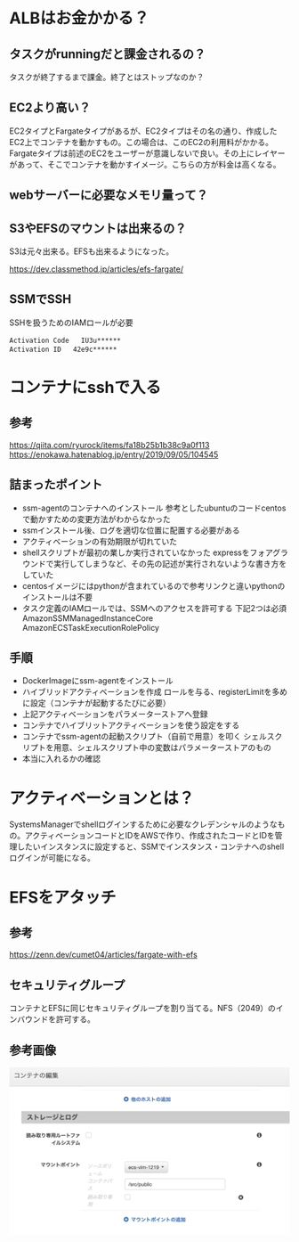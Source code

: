 # ALBはお金かかる？

## タスクがrunningだと課金されるの？

タスクが終了するまで課金。終了とはストップなのか？

## EC2より高い？

EC2タイプとFargateタイプがあるが、EC2タイプはその名の通り、作成したEC2上でコンテナを動かすもの。この場合は、このEC2の利用料がかかる。Fargateタイプは前述のEC2をユーザーが意識しないで良い。その上にレイヤーがあって、そこでコンテナを動かすイメージ。こちらの方が料金は高くなる。

## webサーバーに必要なメモリ量って？

## S3やEFSのマウントは出来るの？

S3は元々出来る。EFSも出来るようになった。

https://dev.classmethod.jp/articles/efs-fargate/

## SSMでSSH

SSHを扱うためのIAMロールが必要

```
Activation Code   IU3u******
Activation ID   42e9c******
```

# コンテナにsshで入る

## 参考

https://qiita.com/ryurock/items/fa18b25b1b38c9a0f113
https://enokawa.hatenablog.jp/entry/2019/09/05/104545

## 詰まったポイント

- ssm-agentのコンテナへのインストール
参考としたubuntuのコードcentosで動かすための変更方法がわからなかった
- ssmインストール後、ログを適切な位置に配置する必要がある
- アクティベーションの有効期限が切れていた
- shellスクリプトが最初の業しか実行されていなかった
expressをフォアグラウンドで実行してしまうなど、その先の記述が実行されないような書き方をしていた
- centosイメージにはpythonが含まれているので参考リンクと違いpythonのインストールは不要
- タスク定義のIAMロールでは、SSMへのアクセスを許可する
下記2つは必須
AmazonSSMManagedInstanceCore
AmazonECSTaskExecutionRolePolicy

## 手順

- DockerImageにssm-agentをインストール
- ハイブリッドアクティベーションを作成
ロールを与る、registerLimitを多めに設定（コンテナが起動するたびに必要）
- 上記アクティベーションをパラメーターストアへ登録
- コンテナでハイブリットアクティベーションを使う設定をする
- コンテナでssm-agentの起動スクリプト（自前で用意）を叩く
シェルスクリプトを用意、シェルスクリプト中の変数はパラメーターストアのもの
- 本当に入れるかの確認


# アクティベーションとは？

SystemsManagerでshellログインするために必要なクレデンシャルのようなもの。アクティベーションコードとIDをAWSで作り、作成されたコードとIDを管理したいインスタンスに設定すると、SSMでインスタンス・コンテナへのshellログインが可能になる。

# EFSをアタッチ

## 参考

https://zenn.dev/cumet04/articles/fargate-with-efs

## セキュリティグループ

コンテナとEFSに同じセキュリティグループを割り当てる。NFS（2049）のインバウンドを許可する。

## 参考画像

<img src="./image/efs-attach.png" width="640">